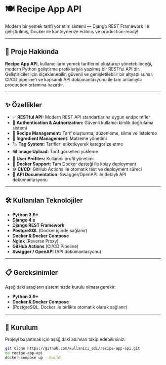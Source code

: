 # 🍽️ Recipe App API

Modern bir yemek tarifi yönetim sistemi — Django REST Framework ile geliştirilmiş, Docker ile konteynerize edilmiş ve production-ready!

---

## 🚀 Proje Hakkında

**Recipe App API**, kullanıcıların yemek tariflerini oluşturup yönetebileceği, modern Python geliştirme pratikleriyle yazılmış bir RESTful API'dir. Geliştiriciler için ölçeklenebilir, güvenli ve genişletilebilir bir altyapı sunar. CI/CD pipeline'ı ve kapsamlı API dokümantasyonu ile tam anlamıyla production ortamına hazırdır.

---

## ✨ Özellikler

- ✅ **RESTful API:** Modern REST API standartlarına uygun endpoint'ler  
- 🔐 **Authentication & Authorization:** Güvenli kullanıcı kimlik doğrulama sistemi  
- 🍲 **Recipe Management:** Tarif oluşturma, düzenleme, silme ve listeleme  
- 🧂 **Ingredient Management:** Malzeme yönetimi  
- 🏷️ **Tag System:** Tarifleri etiketleyerek kategorize etme  
- 🖼️ **Image Upload:** Tarif görselleri yükleme  
- 👤 **User Profiles:** Kullanıcı profil yönetimi  
- 🐳 **Docker Support:** Tam Docker desteği ile kolay deployment  
- ⚙️ **CI/CD:** GitHub Actions ile otomatik test ve deployment süreci  
- 📖 **API Documentation:** Swagger/OpenAPI ile detaylı API dokümantasyonu  

---

## 🛠️ Kullanılan Teknolojiler

- **Python 3.9+**
- **Django 4.x**
- **Django REST Framework**
- **PostgreSQL** (Docker içinde sağlanır)
- **Docker & Docker Compose**
- **Nginx** (Reverse Proxy)
- **GitHub Actions** (CI/CD Pipeline)
- **Swagger / OpenAPI** (API dokümantasyonu)

---

## 📋 Gereksinimler

Aşağıdaki araçların sisteminizde kurulu olması gerekir:

- **Python 3.9+**
- **Docker & Docker Compose**
- (PostgreSQL, Docker ile birlikte otomatik olarak sağlanır)

---

## 🚧 Kurulum

Projeyi başlatmak için aşağıdaki adımları takip edebilirsiniz:

```bash
git clone https://github.com/kullanici_adi/recipe-app-api.git
cd recipe-app-api
docker-compose up --build
